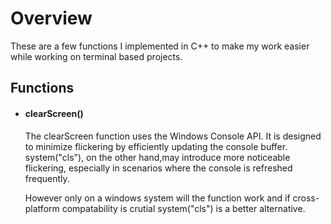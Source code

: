 # Overview

These are a few functions I implemented in C++ to make my work easier while working on terminal based projects.

## Functions
- #### clearScreen()
  The clearScreen function uses the Windows Console API. It is designed to minimize flickering by efficiently updating the console buffer. system("cls"),
  on the other hand,may introduce more noticeable flickering, especially in scenarios where the console is refreshed frequently.

  However only on a windows system will the function work and if cross-platform compatability is crutial system("cls") is a better alternative.
